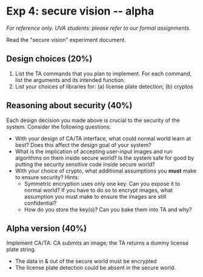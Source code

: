 # Exp 4: secure vision -- alpha

*For reference only. UVA students: please refer to our formal assignments.* 



Read the "secure vision" experiment document. 

## Design choices (20%)

1. List the TA commands that you plan to implement. For each command, list the arguments and its intended function. 
2. List your choices of libraries for: (a) license plate detection; (b) cryptos

## Reasoning about security (40%)

Each design decision you made above is crucial to the security of the system. Consider the following questions: 

* With your design of CA/TA interface, what could normal world learn at best? Does this affect the design goal of your system? 
* What is the implication of accepting user-input images and run algorithms on them inside secure world? Is the system safe for good by putting the security sensitive code inside secure world?
* With your choice of crypto, what additional assumptions you **must** make to ensure security? Hints: 
  * Symmetric encryption uses only one key. Can you expose it to normal world? If you have to do so to encrypt images, what assumption you must make to ensure the images are still confidential?  
  * How do you store the key(s)? Can you bake them into TA and why?   

## Alpha version (40%)

Implement CA/TA: CA submits an image; the TA returns a dummy license plate string.  

* The data in & out of the secure world must be encrypted
* The license plate detection could be absent in the secure world. 
